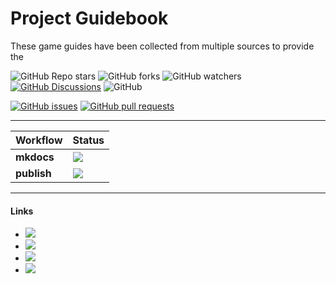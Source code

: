 # Project Guidebook

These game guides have been collected from multiple sources to provide the 

![GitHub Repo stars](https://img.shields.io/github/stars/Pundah/Project-Guidebook?style=flat-square) ![GitHub forks](https://img.shields.io/github/forks/Pundah/Project-Guidebook?style=flat-square) ![GitHub watchers](https://img.shields.io/github/watchers/Pundah/Project-Guidebook?style=flat-square) [![GitHub Discussions](https://img.shields.io/github/discussions/Pundah/Project-Guidebook?style=flat-square)](https://github.com/Pundah/Project-Guidebook/discussions) ![GitHub](https://img.shields.io/github/license/Pundah/Project-Guidebook?style=flat-square)

[![GitHub issues](https://img.shields.io/github/issues/Pundah/Project-Guidebook?style=flat-square)](https://github.com/Pundah/Project-Guidebook/issues) [![GitHub pull requests](https://img.shields.io/github/issues-pr/Pundah/Project-Guidebook?style=flat-square)](https://github.com/Pundah/Project-Guidebook/pulls)

---

| Workflow | Status |
| --- | --- |
| **mkdocs** | [![](https://img.shields.io/github/actions/workflow/status/Pundah/Project-Guidebook/mkdocs.yml?style=flat-square&label=mkdocs)](https://github.com/Pundah/Project-Guidebook/actions/workflows/mkdocs.yml)|
| **publish** | [![](https://img.shields.io/github/actions/workflow/status/Pundah/Project-Guidebook/publish.yml?style=flat-square&label=publish)](https://github.com/Pundah/Project-Guidebook/actions/workflows/publish.yml)|


---

#### Links

- [![](https://img.shields.io/badge/Project%20Guides-Website-orange?style=flat-square)
](https://allthemods.github.io/alltheguides)
- [![](https://img.shields.io/badge/Project%20Guides-Contribute-purple?style=flat-square)
](https://allthemods.github.io/alltheguides/guides/contributing/)
- [![](https://img.shields.io/badge/Project%20Guides-Github-white?style=flat-square)
](https://github.com/AllTheMods)
- [![](https://img.shields.io/discord/1264498233686888448?label=Discord&color=5865F2&style=flat-square)](https://discord.gg/M4HQTQ9g9f)
